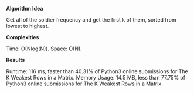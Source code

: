 **Algorithm Idea**

Get all of the soldier frequency and get the first k of them, sorted 
from lowest to highest.

**Complexities**

Time: O(Nlog(N)).
Space: O(N).

**Results**

Runtime: 116 ms, faster than 40.31% of Python3 online submissions for The K Weakest Rows in a Matrix.
Memory Usage: 14.5 MB, less than 77.75% of Python3 online submissions for The K Weakest Rows in a Matrix.
